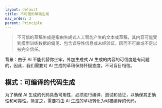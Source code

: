 ```yaml
---
layout: default
title: 不可信的草稿生成
nav_order: 3
parent: Principle
---
```


> 不可信的草稿生成是指由生成式人工智能产生的文本或草稿，其内容可能受到模型训练数据的偏见、包含误导性信息或未经验证，因而不可靠或不足以被完全信任。

背景：由于 AI 不能代替你坐牢，外加生成式 AI 生成的内容的可信度是有问题的，因此，我们需要对 AI 生成的草稿保持怀疑态度，不可盲目相信。

## 模式：可编译的代码生成

为了确保 AI 生成的代码具备可用性，必须进行编译、测试和验证，以确保其正确性和可靠性。简言之，需要将由 AI 生成的草稿转化为可被编译的代码。


